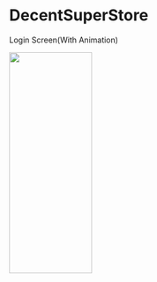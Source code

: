 # DecentSuperStore

Login Screen(With Animation)

<img src="https://user-images.githubusercontent.com/55477266/65747846-21931080-e120-11e9-9687-b349ac1ca422.png" width="150" height="400">





